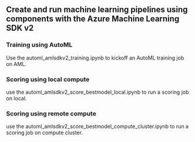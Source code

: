 ## Create and run machine learning pipelines using components with the Azure Machine Learning SDK v2




### Training using AutoML

Use the automl_amlsdkv2_training.ipynb to kickoff an AutoML training job on AML.


### Scoring using local compute

use the automl_amlsdkv2_score_bestmodel_local.ipynb to run a scoring job on local.



### Scoring using remote compute

use the automl_amlsdkv2_score_bestmodel_compute_cluster.ipynb to run a scoring job on compute cluster.